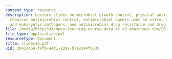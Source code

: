 ```yaml
---
content_type: resource
description: Lecture slides on microbial growth control, physical antimicrobial control,
  chemical antimicrobial control, antimicrobial agents used in vitro, control of viruses
  and eukaryotic pathogens, and antimicrobial drug resistance and drug discovery.
file: /media/https%3A/open-learning-course-data-rc.s3.amazonaws.com/20-106j-systems-microbiology-fall-2006/3b41c46ef6fb4ef110a1b719194f6635_slides16.pdf
file_type: application/pdf
resourcetype: Document
title: slides16.pdf
uid: 3b41c46e-f6fb-4ef1-10a1-b719194f6635
---
```


